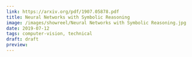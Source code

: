 ```yaml
---
link: https://arxiv.org/pdf/1907.05878.pdf
title: Neural Networks with Symbolic Reasoning
image: /images/showreel/Neural Networks with Symbolic Reasoning.jpg
date: 2019-07-12
tags: computer-vision, technical
draft: draft
preview:
---
```



